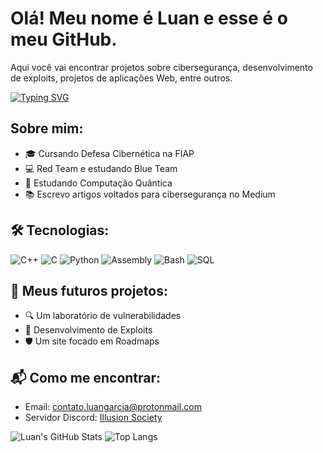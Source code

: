# Olá! Meu nome é Luan e esse é o meu GitHub.
 
Aqui você vai encontrar projetos sobre cibersegurança, desenvolvimento de exploits, projetos de aplicações Web, entre outros.

[![Typing SVG](https://readme-typing-svg.demolab.com/?lines=Estudante+de+Defesa+Cibernética)](https://git.io/typing-svg)

## Sobre mim:
- 🎓 Cursando Defesa Cibernética na FIAP
- 💻 Red Team e estudando Blue Team
- 🧠 Estudando Computação Quântica
- 📚 Escrevo artigos voltados para cibersegurança no Medium

## 🛠️ Tecnologias:  
![C++](https://img.shields.io/badge/-C++-00599C?style=flat&logo=c%2B%2B&logoColor=white)
![C](https://img.shields.io/badge/-C-000000?style=flat&logo=c&logoColor=white)
![Python](https://img.shields.io/badge/-Python-3776AB?style=flat&logo=python&logoColor=white)
![Assembly](https://img.shields.io/badge/-Assembly-6E4C13?style=flat&logo=gnu&logoColor=white)
![Bash](https://img.shields.io/badge/-Bash%20Script-4EAA25?style=flat&logo=gnubash&logoColor=white)
![SQL](https://img.shields.io/badge/-SQL-4479A1?style=flat&logo=mysql&logoColor=white)

## 🚧 Meus futuros projetos:
- 🔍 Um laboratório de vulnerabilidades
- 🧪 Desenvolvimento de Exploits
- 🛡️ Um site focado em Roadmaps

## 📬 Como me encontrar:
- Email: contato.luangarcia@protonmail.com
- Servidor Discord: [Illusion Society](https://discord.gg/V8H56EnPSc)

![Luan's GitHub Stats](https://github-readme-stats.vercel.app/api?username=Luan-Garcia&show_icons=true&theme=radical)
![Top Langs](https://github-readme-stats.vercel.app/api/top-langs/?username=Luan-Garcia&layout=compact&theme=radical)
